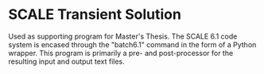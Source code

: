 # SCALE Transient Solution

Used as supporting program for Master's Thesis. The SCALE 6.1 code system is encased through the "batch6.1" command in the form of a Python wrapper. This program is primarily a pre- and post-processor for the resulting input and output text files.
